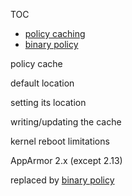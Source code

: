 TOC
- [policy caching](Apparmorpolicycache)
- [binary policy](Apparmorbinarypolicy)

policy cache

default location

setting its location

writing/updating the cache

kernel reboot limitations

AppArmor 2.x (except 2.13)

replaced by [binary policy](AppArmorbinarypolicy)
